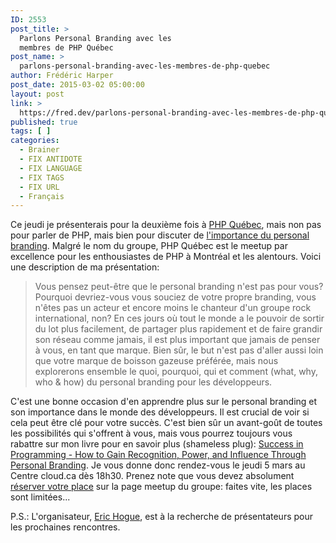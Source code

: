 ```yaml
---
ID: 2553
post_title: >
  Parlons Personal Branding avec les
  membres de PHP Québec
post_name: >
  parlons-personal-branding-avec-les-membres-de-php-quebec
author: Frédéric Harper
post_date: 2015-03-02 05:00:00
layout: post
link: >
  https://fred.dev/parlons-personal-branding-avec-les-membres-de-php-quebec/
published: true
tags: [ ]
categories:
  - Brainer
  - FIX ANTIDOTE
  - FIX LANGUAGE
  - FIX TAGS
  - FIX URL
  - Français
---
```

Ce jeudi je présenterais pour la deuxième fois à <a title="Site web de PHP Québec" href="https://www.meetup.com/PHPQuebec/" target="_blank" rel="noopener noreferrer">PHP Québec</a>, mais non pas pour parler de PHP, mais bien pour discuter de <a title="Rencontre PHP Québec Mars 2015 - Le personal branding, plus important que jamais" href="https://www.meetup.com/PHPQuebec/events/220466456/" target="_blank" rel="noopener noreferrer">l'importance du personal branding</a>. Malgré le nom du groupe, PHP Québec est le meetup par excellence pour les enthousiastes de PHP à Montréal et les alentours. Voici une description de ma présentation:
<blockquote>Vous pensez peut-être que le personal branding n'est pas pour vous? Pourquoi devriez-vous vous souciez de votre propre branding, vous n'êtes pas un acteur et encore moins le chanteur d'un groupe rock international, non? En ces jours où tout le monde a le pouvoir de sortir du lot plus facilement, de partager plus rapidement et de faire grandir son réseau comme jamais, il est plus important que jamais de penser à vous, en tant que marque. Bien sûr, le but n'est pas d'aller aussi loin que votre marque de boisson gazeuse préférée, mais nous explorerons ensemble le quoi, pourquoi, qui et comment (what, why, who &amp; how) du personal branding pour les développeurs.</blockquote>
C'est une bonne occasion d'en apprendre plus sur le personal branding et son importance dans le monde des développeurs. Il est crucial de voir si cela peut être clé pour votre succès. C'est bien sûr un avant-goût de toutes les possibilités qui s'offrent à vous, mais vous pourrez toujours vous rabattre sur mon livre pour en savoir plus (shameless plug): <a title="Success in Programming - How to Gain Recognition, Power, and Influence Through Personal Branding book on Amazon" href="https://www.amazon.ca/Success-Programming-Recognition-Influence-Personal/dp/1484200020/" target="_blank" rel="noopener noreferrer">Success in Programming - How to Gain Recognition, Power, and Influence Through Personal Branding</a>. Je vous donne donc rendez-vous le jeudi 5 mars au Centre cloud.ca dès 18h30. Prenez note que vous devez absolument <a title="Rencontre PHP Québec Mars 2015 - Le personal branding, plus important que jamais" href="https://www.meetup.com/PHPQuebec/events/220466456/" target="_blank" rel="noopener noreferrer">réserver votre place</a> sur la page meetup du groupe: faites vite, les places sont limitées...

P.S.: L'organisateur, <a title="Profile LinkedIn d'Eric Hogue" href="https://www.linkedin.com/in/ehogue" target="_blank" rel="noopener noreferrer">Eric Hogue</a>, est à la recherche de présentateurs pour les prochaines rencontres.